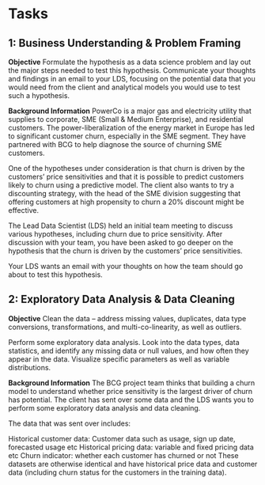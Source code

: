 # Tasks

## 1: Business Understanding & Problem Framing

**Objective**
Formulate the hypothesis as a data science problem and lay out the major steps needed to test this hypothesis. Communicate your thoughts and findings in an email to your LDS, focusing on the potential data that you would need from the client and analytical models you would use to test such a hypothesis.

**Background Information**
PowerCo is a major gas and electricity utility that supplies to corporate, SME (Small & Medium Enterprise), and residential customers. The power-liberalization of the energy market in Europe has led to significant customer churn, especially in the SME segment. They have partnered with BCG to help diagnose the source of churning SME customers. 

One of the hypotheses under consideration is that churn is driven by the customers’ price sensitivities and that it is possible to predict customers likely to churn using a predictive model. The client also wants to try a discounting strategy, with the head of the SME division suggesting that offering customers at high propensity to churn a 20% discount might be effective.

The Lead Data Scientist (LDS) held an initial team meeting to discuss various hypotheses, including churn due to price sensitivity. After discussion with your team, you have been asked to go deeper on the hypothesis that the churn is driven by the customers’ price sensitivities.

Your LDS wants an email with your thoughts on how the team should go about to test this hypothesis.

## 2: Exploratory Data Analysis & Data Cleaning

**Objective**
Clean the data – address missing values, duplicates, data type conversions, transformations, and multi-co-linearity, as well as outliers.

Perform some exploratory data analysis. Look into the data types, data statistics, and identify any missing data or null values, and how often they appear in the data. Visualize specific parameters as well as variable distributions.

**Background Information**
The BCG project team thinks that building a churn model to understand whether price sensitivity is the largest driver of churn has potential. The client has sent over some data and the LDS wants you to perform some exploratory data analysis and data cleaning.

The data that was sent over includes:

Historical customer data: Customer data such as usage, sign up date, forecasted usage etc
Historical pricing data: variable and fixed pricing data etc
Churn indicator: whether each customer has churned or not
These datasets are otherwise identical and have historical price data and customer data (including churn status for the customers in the training data).
